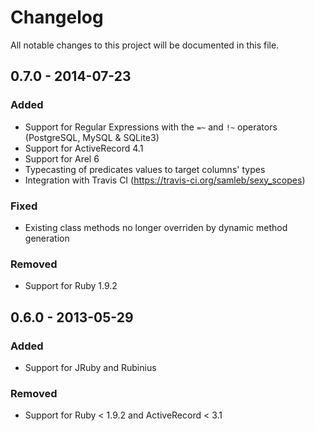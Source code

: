 # Changelog
All notable changes to this project will be documented in this file.

## 0.7.0 - 2014-07-23

### Added
- Support for Regular Expressions with the `=~` and `!~` operators (PostgreSQL, MySQL & SQLite3)
- Support for ActiveRecord 4.1
- Support for Arel 6
- Typecasting of predicates values to target columns' types
- Integration with Travis CI (https://travis-ci.org/samleb/sexy_scopes)

### Fixed
- Existing class methods no longer overriden by dynamic method generation

### Removed
- Support for Ruby 1.9.2

## 0.6.0 - 2013-05-29

### Added
- Support for JRuby and Rubinius

### Removed
- Support for Ruby < 1.9.2 and ActiveRecord < 3.1
